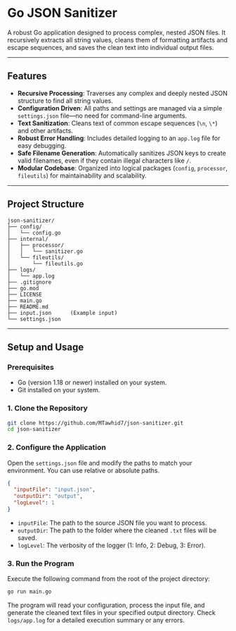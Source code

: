 # Go JSON Sanitizer

A robust Go application designed to process complex, nested JSON files. It recursively extracts all string values, cleans them of formatting artifacts and escape sequences, and saves the clean text into individual output files.

---

## Features

-   **Recursive Processing**: Traverses any complex and deeply nested JSON structure to find all string values.
-   **Configuration Driven**: All paths and settings are managed via a simple `settings.json` file—no need for command-line arguments.
-   **Text Sanitization**: Cleans text of common escape sequences (`\n`, `\*`) and other artifacts.
-   **Robust Error Handling**: Includes detailed logging to an `app.log` file for easy debugging.
-   **Safe Filename Generation**: Automatically sanitizes JSON keys to create valid filenames, even if they contain illegal characters like `/`.
-   **Modular Codebase**: Organized into logical packages (`config`, `processor`, `fileutils`) for maintainability and scalability.

---

## Project Structure

```
json-sanitizer/
├── config/
│   └── config.go
├── internal/
│   ├── processor/
│   │   └── sanitizer.go
│   └── fileutils/
│       └── fileutils.go
├── logs/
│   └── app.log
├── .gitignore
├── go.mod
├── LICENSE
├── main.go
├── README.md
├── input.json      (Example input)
└── settings.json
```

---

## Setup and Usage

### Prerequisites

-   Go (version 1.18 or newer) installed on your system.
-   Git installed on your system.

### 1. Clone the Repository

```bash
git clone https://github.com/MTawhid7/json-sanitizer.git
cd json-sanitizer
```

### 2. Configure the Application

Open the `settings.json` file and modify the paths to match your environment. You can use relative or absolute paths.

```json
{
  "inputFile": "input.json",
  "outputDir": "output",
  "logLevel": 1
}
```
-   `inputFile`: The path to the source JSON file you want to process.
-   `outputDir`: The path to the folder where the cleaned `.txt` files will be saved.
-   `logLevel`: The verbosity of the logger (1: Info, 2: Debug, 3: Error).

### 3. Run the Program

Execute the following command from the root of the project directory:

```bash
go run main.go
```

The program will read your configuration, process the input file, and generate the cleaned text files in your specified output directory. Check `logs/app.log` for a detailed execution summary or any errors.